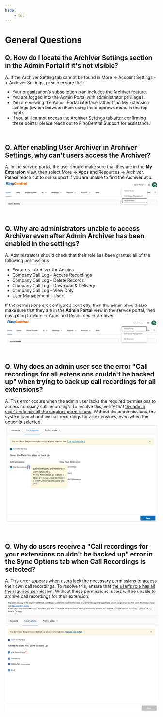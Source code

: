 ```yaml
---
hide:
    - toc
---
```


# General Questions

## Q. How do I locate the Archiver Settings section in the Admin Portal if it's not visible?

A. If the Archiver Setting tab cannot be found in More -> Account Settings -> Archiver Settings, please ensure that:

-   Your organization's subscription plan includes the Archiver feature.
-   You are logged into the Admin Portal with administrator privileges.
-   You are viewing the Admin Portal interface rather than My Extension settings (switch between them using the dropdown menu in the top right).
-   If you still cannot access the Archiver Settings tab after confirming these points, please reach out to RingCentral Support for assistance.

<br />

## Q. After enabling User Archiver in Archiver Settings, why can't users access the Archiver?

A. In the service portal, the user should make sure that they are in the **My Extension** view, then select More -> Apps and Resources -> Archiver. Please reach out to our support if you are unable to find the Archiver app.
![My Extension](./img/my-extension.png)

<br />

## Q. Why are administrators unable to access Archiver even after Admin Archiver has been enabled in the settings?

A. Administrators should check that their role has been granted all of the following permissions:

-   Features - Archiver for Admins
-   Company Call Log - Access Recordings
-   Company Call Log - Delete Records
-   Company Call Log - Download & Delivery
-   Company Call Log - View Only
-   User Management - Users

If the permissions are configured correctly, then the admin should also make sure that they are in the **Admin Portal** view in the service portal, then navigating to More -> Apps and Resources -> Archiver.
![Admin Portal](./img/admin-portal.png)

<br />

## Q. Why does an admin user see the error "Call recordings for all extensions couldn't be backed up" when trying to back up call recordings for all extensions?

A. This error occurs when the admin user lacks the required permissions to access company call recordings. To resolve this, verify that [the admin user's role has all the required permissions](./admin-roles-permissions.md). Without these permissions, the system cannot archive call recordings for all extensions, even when the option is selected.
![Admin Permission Error](./img/admin-permission-error.png)

<br />

## Q. Why do users receive a "Call recordings for your extensions couldn't be backed up" error in the Sync Options tab when Call Recordings is selected?

A. This error appears when users lack the necessary permissions to access their own call recordings. To resolve this, ensure that [the user's role has all the required permission](./user-roles-permissions.md). Without these permissions, users will be unable to archive call recordings for their extension.
![User Permission Error](./img/user-permission-error.png)
